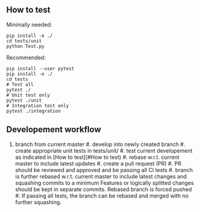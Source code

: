 How to test
------------------------------

Minimally needed:
```
pip install -e ./
cd tests/unit
python Test.py
```

Recommended:
```
pip install --user pytest
pip install -e ./
cd tests
# Test all
pytest ./
# Unit test only
pytest ./unit
# Integration test only
pytest ./integration
```

Developement workflow
---------------------

 1. branch from current master
 #. develop into newly created branch
 #. create appropriate unit tests in tests/unit/
 #. test current developement as indicated in [How to test](#How to test)
 #. rebase w.r.t. current master to include latest updates
 #. create a pull request (PR)
 #. PR should be reviewed and approved and be passing all CI tests
 #. branch is further rebased w.r.t. current master to include latest changes and squashing commits to a minimum
	Features or logically splitted changes should be kept in separate commits.
	Rebased branch is forced pushed
 #. If passing all tests, the branch can be rebased and merged with no further squashing.

